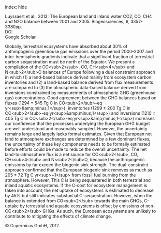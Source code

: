 index: hide

<div class="Citation">

  <div class="Citation-body">
    <div class="Citation-text">Luyssaert et al., 2012: The European land and inland water CO2, CO, CH4 and N2O balance between 2001 and 2005. <span class="Article-journal">Biogeosciences, </span><span class="Article-volume">9, </span>3357-3380pp.</div>
    <div class="Citation-links">
      <div class="CitationLink" data-href="https://doi.org/10.5194/bg-9-3357-2012">
        <div class="CitationLink-icon CitationLink-Doi"></div>
        <div class="CitationLink-text">DOI</div>
      </div>
      <div class="CitationLink" data-href="https://scholar.google.com/scholar?q=10.5194/bg-9-3357-2012">
        <div class="CitationLink-icon CitationLink-Scholar"></div>
        <div class="CitationLink-text">Google Scholar</div>
      </div>
    </div>
  </div>
</div>

Globally, terrestrial ecosystems have absorbed about 30% of anthropogenic greenhouse gas emissions over the period 2000–2007 and inter-hemispheric gradients indicate that a significant fraction of terrestrial carbon sequestration must be north of the Equator. We present a compilation of the CO&lt;sub&gt;2&lt;/sub&gt;, CO, CH&lt;sub&gt;4&lt;/sub&gt; and N&lt;sub&gt;2&lt;/sub&gt;O balances of Europe following a dual constraint approach in which (1) a land-based balance derived mainly from ecosystem carbon inventories and (2) a land-based balance derived from flux measurements are compared to (3) the atmospheric data-based balance derived from inversions constrained by measurements of atmospheric GHG (greenhouse gas) concentrations. Good agreement between the GHG balances based on fluxes (1294 ± 545 Tg C in CO&lt;sub&gt;2&lt;/sub&gt;-eq yr&lt;sup&gt;&amp;amp;minus;1&lt;/sup&gt;), inventories (1299 ± 200 Tg C in CO&lt;sub&gt;2&lt;/sub&gt;-eq yr&lt;sup&gt;&amp;amp;minus;1&lt;/sup&gt;) and inversions (1210 ± 405 Tg C in CO&lt;sub&gt;2&lt;/sub&gt;-eq yr&lt;sup&gt;&amp;amp;minus;1&lt;/sup&gt;) increases our confidence that the processes underlying the European GHG budget are well understood and reasonably sampled. However, the uncertainty remains large and largely lacks formal estimates. Given that European net land to atmosphere exchanges are determined by a few dominant fluxes, the uncertainty of these key components needs to be formally estimated before efforts could be made to reduce the overall uncertainty. The net land-to-atmosphere flux is a net source for CO&lt;sub&gt;2&lt;/sub&gt;, CO, CH&lt;sub&gt;4&lt;/sub&gt; and N&lt;sub&gt;2&lt;/sub&gt;O, because the anthropogenic emissions by far exceed the biogenic sink strength. The dual-constraint approach confirmed that the European biogenic sink removes as much as 205 ± 72 Tg C yr&lt;sup&gt;−1&lt;/sup&gt; from fossil fuel burning from the atmosphere. However, This C is being sequestered in both terrestrial and inland aquatic ecosystems. If the C-cost for ecosystem management is taken into account, the net uptake of ecosystems is estimated to decrease by 45% but still indicates substantial C-sequestration. However, when the balance is extended from CO&lt;sub&gt;2&lt;/sub&gt; towards the main GHGs, C-uptake by terrestrial and aquatic ecosystems is offset by emissions of non-CO&lt;sub&gt;2&lt;/sub&gt; GHGs. As such, the European ecosystems are unlikely to contribute to mitigating the effects of climate change.

<div class="Citation-copy">
&copy; Copernicus GmbH, 2012
</div>